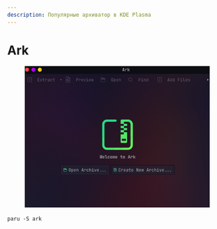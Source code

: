 ```yaml
---
description: Популярные архиватор в KDE Plasma
---
```


# Ark

<figure><img src="../../.gitbook/assets/image (6) (1).png" alt=""><figcaption></figcaption></figure>

```shell
paru -S ark
```
